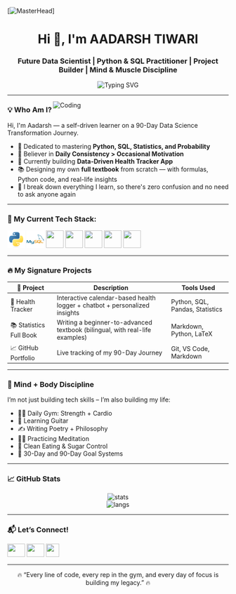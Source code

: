 [![MasterHead](https://mir-s3-cdn-cf.behance.net/project_modules/max_1200/0d44f320636681.564a1d2403b3a.gif)]

<h1 align="center">Hi 👋, I'm AADARSH TIWARI</h1>
<h3 align="center">Future Data Scientist | Python & SQL Practitioner | Project Builder | Mind & Muscle Discipline</h3>

<p align="center">
  <img src="https://readme-typing-svg.demolab.com?font=Fira+Code&weight=700&pause=1000&color=00F700&center=true&vCenter=true&width=440&lines=💻+90-Day+Data+Science+Challenge;📊+Learning+Statistics%2C+Probability%2C+Python%2C+SQL;🚀+Building+Real+Projects+Every+Week;💪+Mind%2C+Body%2C+and+Growth+Hacker+Mindset" alt="Typing SVG" />
</p>

---

<img align="right" alt="Coding" width="400" src="https://cdn.dribbble.com/users/926537/screenshots/4502924/python-2.gif" />

### 💡 Who Am I?

Hi, I'm Aadarsh — a self-driven learner on a 90-Day Data Science Transformation Journey.

- 🎯 Dedicated to mastering **Python, SQL, Statistics, and Probability**
- 🧠 Believer in **Daily Consistency > Occasional Motivation**
- 🚀 Currently building **Data-Driven Health Tracker App**
- 📚 Designing my own **full textbook** from scratch — with formulas, Python code, and real-life insights
- 💬 I break down everything I learn, so there's zero confusion and no need to ask anyone again

---

### 🧰 My Current Tech Stack:

<p align="left">
<a href="https://www.python.org/" target="_blank"><img src="https://raw.githubusercontent.com/devicons/devicon/master/icons/python/python-original.svg" width="40" height="40"/></a>
<a href="https://www.mysql.com/" target="_blank"><img src="https://raw.githubusercontent.com/devicons/devicon/master/icons/mysql/mysql-original-wordmark.svg" width="40" height="40"/></a>
<a href="https://pandas.pydata.org/" target="_blank"><img src="https://cdn.jsdelivr.net/gh/devicons/devicon/icons/pandas/pandas-original.svg" width="40" height="40"/></a>
<a href="https://numpy.org/" target="_blank"><img src="https://cdn.jsdelivr.net/gh/devicons/devicon/icons/numpy/numpy-original.svg" width="40" height="40"/></a>
<a href="https://matplotlib.org/" target="_blank"><img src="https://matplotlib.org/stable/_images/sphx_glr_logos2_003.png" width="40" height="40"/></a>
<a href="https://jupyter.org/" target="_blank"><img src="https://cdn.jsdelivr.net/gh/devicons/devicon/icons/jupyter/jupyter-original.svg" width="40" height="40"/></a>
<a href="https://git-scm.com/" target="_blank"><img src="https://www.vectorlogo.zone/logos/git-scm/git-scm-icon.svg" width="40" height="40"/></a>
</p>

---

### 🔥 My Signature Projects

| 🚀 Project | Description | Tools Used |
|-----------|-------------|------------|
| 🧠 Health Tracker | Interactive calendar-based health logger + chatbot + personalized insights | Python, SQL, Pandas, Statistics |
| 📚 Statistics Full Book | Writing a beginner-to-advanced textbook (bilingual, with real-life examples) | Markdown, Python, LaTeX |
| 📈 GitHub Portfolio | Live tracking of my 90-Day Journey | Git, VS Code, Markdown |

---

### 💪 Mind + Body Discipline

I’m not just building tech skills – I’m also building my life:

- 🏋️‍♂️ Daily Gym: Strength + Cardio
- 🎸 Learning Guitar
- ✍️ Writing Poetry + Philosophy
- 🧘‍♂️ Practicing Meditation
- 🥗 Clean Eating & Sugar Control
- 📅 30-Day and 90-Day Goal Systems

---

### 📈 GitHub Stats

<p align="center">
  <img src="https://github-readme-stats.vercel.app/api?username=aadarsh3419&show_icons=true&theme=radical" alt="stats"/>
  <br>
  <img src="https://github-readme-stats.vercel.app/api/top-langs?username=aadarsh3419&show_icons=true&locale=en&layout=compact&theme=radical" alt="langs"/>
</p>

---

### 📬 Let’s Connect!

<p align="left">
<a href="https://linkedin.com/in/aadarsh-tiwari-a46153254" target="_blank"><img src="https://raw.githubusercontent.com/rahuldkjain/github-profile-readme-generator/master/src/images/icons/Social/linked-in-alt.svg" height="30" width="40" /></a>
<a href="https://instagram.com/aadarsh_aadarsh_tiwari" target="_blank"><img src="https://raw.githubusercontent.com/rahuldkjain/github-profile-readme-generator/master/src/images/icons/Social/instagram.svg" height="30" width="40" /></a>
<a href="mailto:aadarshtiwari112@gmail.com"><img src="https://cdn-icons-png.flaticon.com/512/732/732200.png" height="30" width="30" /></a>
</p>

---

<p align="center">🔥 “Every line of code, every rep in the gym, and every day of focus is building my legacy.” 🔥</p>
